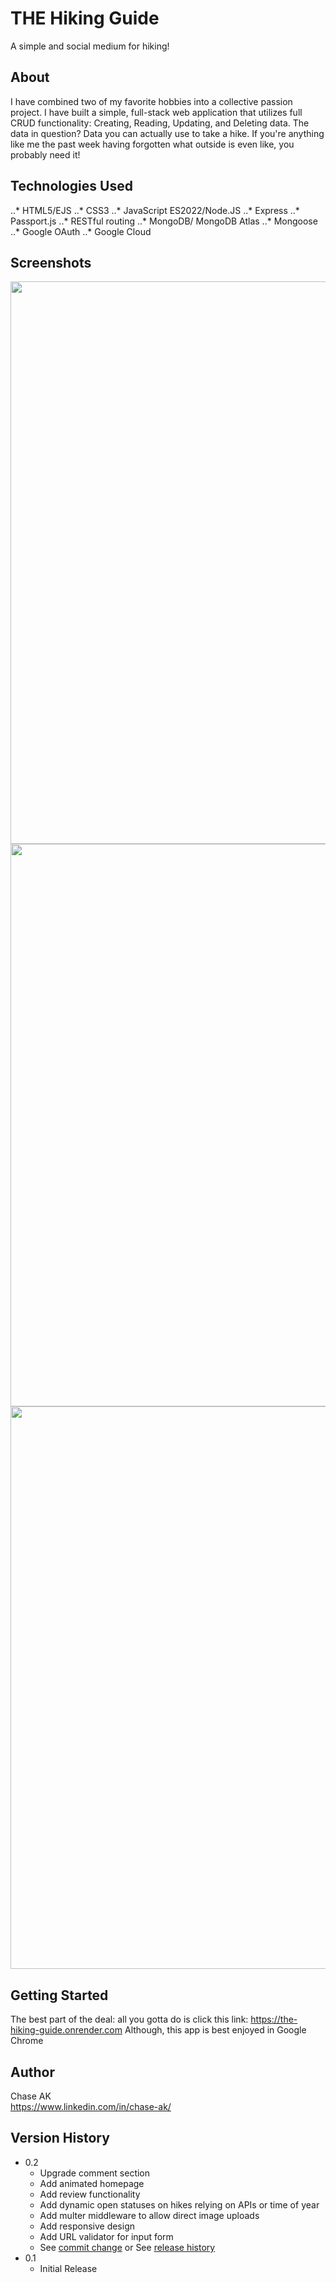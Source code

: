# THE Hiking Guide

A simple and social medium for hiking!

## About

I have combined two of my favorite hobbies into a collective passion project. I have built a simple, full-stack web application that utilizes full CRUD functionality: Creating, Reading, Updating, and Deleting data. The data in question? Data you can actually use to take a hike. If you're anything like me the past week having forgotten what outside is even like, you probably need it! 

## Technologies Used

..* HTML5/EJS
..* CSS3
..* JavaScript ES2022/Node.JS
..* Express
..* Passport.js
..* RESTful routing
..* MongoDB/ MongoDB Atlas
..* Mongoose
..* Google OAuth
..* Google Cloud

## Screenshots

<img src="./public/images/ssOne.png" width="900">
<img src="./public/images/ssTwo.png" width="900">
<img src="./public/images/ssThree.png" width="900">

## Getting Started

The best part of the deal: all you gotta do is click this link: https://the-hiking-guide.onrender.com
Although, this app is best enjoyed in Google Chrome

## Author

Chase AK  
https://www.linkedin.com/in/chase-ak/

## Version History

* 0.2
    * Upgrade comment section
    * Add animated homepage 
    * Add review functionality
    * Add dynamic open statuses on hikes relying on APIs or time of year
    * Add multer middleware to allow direct image uploads
    * Add responsive design
    * Add URL validator for input form
    * See [commit change]() or See [release history]()
* 0.1
    * Initial Release
    

